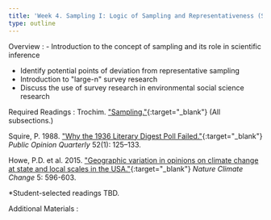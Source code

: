 ```yaml
---
title: 'Week 4. Sampling I: Logic of Sampling and Representativeness (Sep 19)'
type: outline
---
```


Overview
: - Introduction to the concept of sampling and its role in scientific inference
  - Identify potential points of deviation from representative sampling
  - Introduction to "large-n" survey research
  - Discuss the use of survey research in environmental social science research

Required Readings
: Trochim. ["Sampling."](https://conjointly.com/kb/sampling-in-research/){:target="_blank"} (All subsections.)

  Squire, P. 1988. ["Why the 1936 Literary Digest Poll Failed."](https://doi.org/10.1086/269085){:target="_blank"} _Public Opinion Quarterly_ 52(1): 125–133.
  
  Howe, P.D. et al. 2015. ["Geographic variation in opinions on climate change at state and local scales in the USA."](https://doi.org/10.1038/nclimate2583){:target="_blank"} _Nature Climate Change_ 5: 596-603.
  
  *Student-selected readings TBD.


Additional Materials
: 
